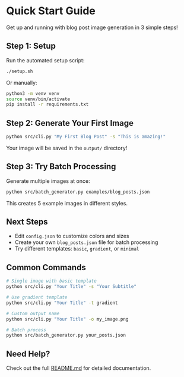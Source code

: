 # Quick Start Guide

Get up and running with blog post image generation in 3 simple steps!

## Step 1: Setup

Run the automated setup script:

```bash
./setup.sh
```

Or manually:
```bash
python3 -m venv venv
source venv/bin/activate
pip install -r requirements.txt
```

## Step 2: Generate Your First Image

```bash
python src/cli.py "My First Blog Post" -s "This is amazing!"
```

Your image will be saved in the `output/` directory!

## Step 3: Try Batch Processing

Generate multiple images at once:

```bash
python src/batch_generator.py examples/blog_posts.json
```

This creates 5 example images in different styles.

## Next Steps

- Edit `config.json` to customize colors and sizes
- Create your own `blog_posts.json` file for batch processing
- Try different templates: `basic`, `gradient`, or `minimal`

## Common Commands

```bash
# Single image with basic template
python src/cli.py "Your Title" -s "Your Subtitle"

# Use gradient template
python src/cli.py "Your Title" -t gradient

# Custom output name
python src/cli.py "Your Title" -o my_image.png

# Batch process
python src/batch_generator.py your_posts.json
```

## Need Help?

Check out the full [README.md](README.md) for detailed documentation.

